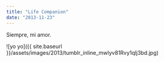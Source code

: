 ```yaml
---
title: "Life Companion"
date: "2013-11-23"
---
```


Siempre, mi amor.

![yo yo]({{ site.baseurl }}/assets/images/2013/tumblr_inline_mwlyv81Rvy1qlj3bd.jpg)

